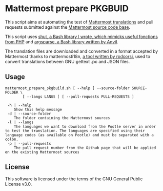 # Mattermost prepare PKGBUID

This script aims at automating the test of [Mattermost translations](https://translate.mattermost.com) and pull requests submitted against the [Mattermost source code base](https://github.com/mattermost/platform).

This script uses [shut, a Bash library I wrote, which mimicks useful fonctions from PHP](https://github.com/wget/shut) and [argsparse, a Bash library written by Anvil](https://github.com/Anvil/bash-argsparse).

The translation files are downloaded and converted in a format accepted by Mattermost thanks to mattermosti18n, [a tool written by rodcorsi](https://github.com/rodcorsi/mattermosti18n), used to convert translations between GNU gettext .po and JSON files.

## Usage


    mattermost_prepare_pkgbuild.sh [ --help ] --source-folder SOURCE-FOLDER \
            [ --langs LANGS ] [ --pull-requests PULL-REQUESTS ]

     -h | --help
        Show this help message
     -d | --source-folder
        The folder containing the Mattermost sources
     -l | --langs
        The languages we want to download from the Pootle server in order to test the translation. The languages are specified using their language codes (as available on Pootle) and must be separated with a colon.
     -p | --pull-requests
        The pull request number from the Github page that will be applied on the existing Mattermost sources

## License

This software is licensed under the terms of the GNU General Public License v3.0.

